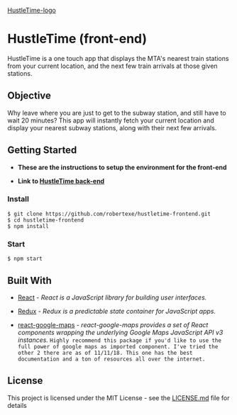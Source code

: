 
[HustleTime-logo]('')

# HustleTime (front-end)

HustleTime is a one touch app that displays the MTA's nearest train stations from your current location, and the next few train arrivals at those given stations.

## Objective

Why leave where you are just to get to the subway station, and still have to wait 20 minutes? This app will instantly fetch your current location and display your nearest subway stations, along with their next few arrivals.

## Getting Started

- **These are the instructions to setup the environment for the front-end**

- **Link to [HustleTime back-end](https://github.com/robertexe/hustleTime-backend)**



### Install

```
$ git clone https://github.com/robertexe/hustletime-frontend.git
$ cd hustletime-frontend
$ npm install

```

### Start

```
$ npm start

```

## Built With

* [React](https://reactjs.org/) - *React is a JavaScript library for building user interfaces.*

* [Redux](https://redux.js.org/) - *Redux is a predictable state container for JavaScript apps.*

* [react-google-maps](https://tomchentw.github.io/react-google-maps/) - *react-google-maps provides a set of React components wrapping the underlying Google Maps JavaScript API v3 instances.* `Highly recommend this package if you'd like to use the full power of google maps as imported component. I've tried the other 2 there are as of 11/11/18. This one has the best documentation and a ton of resources all over the internet.`

## License

This project is licensed under the MIT License - see the [LICENSE.md](LICENSE.md) file for details
